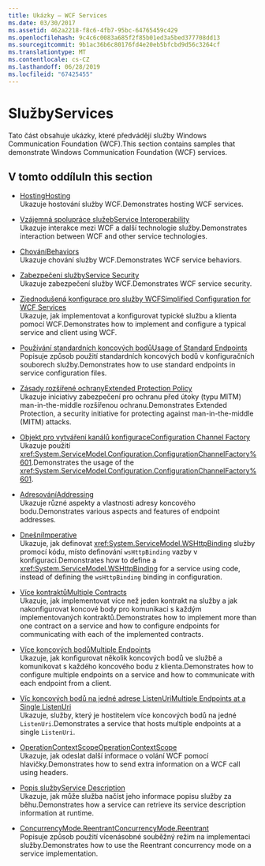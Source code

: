 ```yaml
---
title: Ukázky – WCF Services
ms.date: 03/30/2017
ms.assetid: 462a2218-f8c6-4fb7-95bc-64765459c429
ms.openlocfilehash: 9c4c6c0083a685f2f85b01ed3a5bed377708dd13
ms.sourcegitcommit: 9b1ac36b6c80176fd4e20eb5bfcbd9d56c3264cf
ms.translationtype: MT
ms.contentlocale: cs-CZ
ms.lasthandoff: 06/28/2019
ms.locfileid: "67425455"
---
```

# <a name="services"></a><span data-ttu-id="a7db9-102">Služby</span><span class="sxs-lookup"><span data-stu-id="a7db9-102">Services</span></span>

<span data-ttu-id="a7db9-103">Tato část obsahuje ukázky, které předvádějí služby Windows Communication Foundation (WCF).</span><span class="sxs-lookup"><span data-stu-id="a7db9-103">This section contains samples that demonstrate Windows Communication Foundation (WCF) services.</span></span>

## <a name="in-this-section"></a><span data-ttu-id="a7db9-104">V tomto oddílu</span><span class="sxs-lookup"><span data-stu-id="a7db9-104">In this section</span></span>

- <span data-ttu-id="a7db9-105">[Hosting](../../../../docs/framework/wcf/feature-details/hosting.md)</span><span class="sxs-lookup"><span data-stu-id="a7db9-105">[Hosting](../../../../docs/framework/wcf/feature-details/hosting.md)</span></span>\
<span data-ttu-id="a7db9-106">Ukazuje hostování služby WCF.</span><span class="sxs-lookup"><span data-stu-id="a7db9-106">Demonstrates hosting WCF services.</span></span>

- <span data-ttu-id="a7db9-107">[Vzájemná spolupráce služeb](service-interoperability.md)</span><span class="sxs-lookup"><span data-stu-id="a7db9-107">[Service Interoperability](service-interoperability.md)</span></span>\
<span data-ttu-id="a7db9-108">Ukazuje interakce mezi WCF a další technologie služby.</span><span class="sxs-lookup"><span data-stu-id="a7db9-108">Demonstrates interaction between WCF and other service technologies.</span></span>

- <span data-ttu-id="a7db9-109">[Chování](behaviors.md)</span><span class="sxs-lookup"><span data-stu-id="a7db9-109">[Behaviors](behaviors.md)</span></span>\
<span data-ttu-id="a7db9-110">Ukazuje chování služby WCF.</span><span class="sxs-lookup"><span data-stu-id="a7db9-110">Demonstrates WCF service behaviors.</span></span>

- <span data-ttu-id="a7db9-111">[Zabezpečení služby](service-security.md)</span><span class="sxs-lookup"><span data-stu-id="a7db9-111">[Service Security](service-security.md)</span></span>\
<span data-ttu-id="a7db9-112">Ukazuje zabezpečení služby WCF.</span><span class="sxs-lookup"><span data-stu-id="a7db9-112">Demonstrates WCF service security.</span></span>

- <span data-ttu-id="a7db9-113">[Zjednodušená konfigurace pro služby WCF](simplified-configuration-for-wcf-services.md)</span><span class="sxs-lookup"><span data-stu-id="a7db9-113">[Simplified Configuration for WCF Services](simplified-configuration-for-wcf-services.md)</span></span>\
<span data-ttu-id="a7db9-114">Ukazuje, jak implementovat a konfigurovat typické službu a klienta pomocí WCF.</span><span class="sxs-lookup"><span data-stu-id="a7db9-114">Demonstrates how to implement and configure a typical service and client using WCF.</span></span>

- <span data-ttu-id="a7db9-115">[Používání standardních koncových bodů](usage-of-standard-endpoints.md)</span><span class="sxs-lookup"><span data-stu-id="a7db9-115">[Usage of Standard Endpoints](usage-of-standard-endpoints.md)</span></span>\
<span data-ttu-id="a7db9-116">Popisuje způsob použití standardních koncových bodů v konfiguračních souborech služby.</span><span class="sxs-lookup"><span data-stu-id="a7db9-116">Demonstrates how to use standard endpoints in service configuration files.</span></span>

- <span data-ttu-id="a7db9-117">[Zásady rozšířené ochrany](extended-protection-policy.md)</span><span class="sxs-lookup"><span data-stu-id="a7db9-117">[Extended Protection Policy](extended-protection-policy.md)</span></span>\
<span data-ttu-id="a7db9-118">Ukazuje iniciativy zabezpečení pro ochranu před útoky (typu MITM) man-in-the-middle rozšířenou ochranu.</span><span class="sxs-lookup"><span data-stu-id="a7db9-118">Demonstrates Extended Protection, a security initiative for protecting against man-in-the-middle (MITM) attacks.</span></span>

- <span data-ttu-id="a7db9-119">[Objekt pro vytváření kanálů konfigurace](configuration-channel-factory.md)</span><span class="sxs-lookup"><span data-stu-id="a7db9-119">[Configuration Channel Factory](configuration-channel-factory.md)</span></span>\
<span data-ttu-id="a7db9-120">Ukazuje použití <xref:System.ServiceModel.Configuration.ConfigurationChannelFactory%601>.</span><span class="sxs-lookup"><span data-stu-id="a7db9-120">Demonstrates the usage of the <xref:System.ServiceModel.Configuration.ConfigurationChannelFactory%601>.</span></span>

- <span data-ttu-id="a7db9-121">[Adresování](addressing.md)</span><span class="sxs-lookup"><span data-stu-id="a7db9-121">[Addressing](addressing.md)</span></span>\
<span data-ttu-id="a7db9-122">Ukazuje různé aspekty a vlastnosti adresy koncového bodu.</span><span class="sxs-lookup"><span data-stu-id="a7db9-122">Demonstrates various aspects and features of endpoint addresses.</span></span>

- <span data-ttu-id="a7db9-123">[Dnešní](imperative.md)</span><span class="sxs-lookup"><span data-stu-id="a7db9-123">[Imperative](imperative.md)</span></span>\
<span data-ttu-id="a7db9-124">Ukazuje, jak definovat <xref:System.ServiceModel.WSHttpBinding> služby promocí kódu, místo definování `wsHttpBinding` vazby v konfiguraci.</span><span class="sxs-lookup"><span data-stu-id="a7db9-124">Demonstrates how to define a <xref:System.ServiceModel.WSHttpBinding> for a service using code, instead of defining the `wsHttpBinding` binding in configuration.</span></span>

- <span data-ttu-id="a7db9-125">[Více kontraktů](multiple-contracts.md)</span><span class="sxs-lookup"><span data-stu-id="a7db9-125">[Multiple Contracts](multiple-contracts.md)</span></span>\
<span data-ttu-id="a7db9-126">Ukazuje, jak implementovat více než jeden kontrakt na služby a jak nakonfigurovat koncové body pro komunikaci s každým implementovaných kontraktů.</span><span class="sxs-lookup"><span data-stu-id="a7db9-126">Demonstrates how to implement more than one contract on a service and how to configure endpoints for communicating with each of the implemented contracts.</span></span>

- <span data-ttu-id="a7db9-127">[Více koncových bodů](multiple-endpoints.md)</span><span class="sxs-lookup"><span data-stu-id="a7db9-127">[Multiple Endpoints](multiple-endpoints.md)</span></span>\
<span data-ttu-id="a7db9-128">Ukazuje, jak konfigurovat několik koncových bodů ve službě a komunikovat s každého koncového bodu z klienta.</span><span class="sxs-lookup"><span data-stu-id="a7db9-128">Demonstrates how to configure multiple endpoints on a service and how to communicate with each endpoint from a client.</span></span>

- <span data-ttu-id="a7db9-129">[Víc koncových bodů na jedné adrese ListenUri](multiple-endpoints-at-a-single-listenuri.md)</span><span class="sxs-lookup"><span data-stu-id="a7db9-129">[Multiple Endpoints at a Single ListenUri](multiple-endpoints-at-a-single-listenuri.md)</span></span>\
<span data-ttu-id="a7db9-130">Ukazuje, služby, který je hostitelem více koncových bodů na jedné `ListenUri`.</span><span class="sxs-lookup"><span data-stu-id="a7db9-130">Demonstrates a service that hosts multiple endpoints at a single `ListenUri`.</span></span>

- <span data-ttu-id="a7db9-131">[OperationContextScope](operationcontextscope.md)</span><span class="sxs-lookup"><span data-stu-id="a7db9-131">[OperationContextScope](operationcontextscope.md)</span></span>\
<span data-ttu-id="a7db9-132">Ukazuje, jak odeslat další informace o volání WCF pomocí hlavičky.</span><span class="sxs-lookup"><span data-stu-id="a7db9-132">Demonstrates how to send extra information on a WCF call using headers.</span></span>

- <span data-ttu-id="a7db9-133">[Popis služby](service-description.md)</span><span class="sxs-lookup"><span data-stu-id="a7db9-133">[Service Description](service-description.md)</span></span>\
<span data-ttu-id="a7db9-134">Ukazuje, jak může služba načíst jeho informace popisu služby za běhu.</span><span class="sxs-lookup"><span data-stu-id="a7db9-134">Demonstrates how a service can retrieve its service description information at runtime.</span></span>

- <span data-ttu-id="a7db9-135">[ConcurrencyMode.Reentrant](concurrencymode-reentrant.md)</span><span class="sxs-lookup"><span data-stu-id="a7db9-135">[ConcurrencyMode.Reentrant](concurrencymode-reentrant.md)</span></span>\
<span data-ttu-id="a7db9-136">Popisuje způsob použití vícenásobné souběžný režim na implementaci služby.</span><span class="sxs-lookup"><span data-stu-id="a7db9-136">Demonstrates how to use the Reentrant concurrency mode on a service implementation.</span></span>

